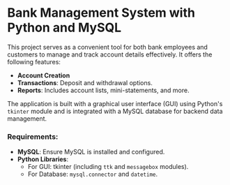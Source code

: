 # Bank Management System with Python and MySQL

This project serves as a convenient tool for both bank employees and customers to manage and track account details effectively. It offers the following features:

- **Account Creation**
- **Transactions**: Deposit and withdrawal options.
- **Reports**: Includes account lists, mini-statements, and more.

The application is built with a graphical user interface (GUI) using Python's `tkinter` module and is integrated with a MySQL database for backend data management.

### Requirements:
- **MySQL**: Ensure MySQL is installed and configured.
- **Python Libraries**: 
  - For GUI: tkinter (including `ttk` and `messagebox` modules).
  - For Database: `mysql.connector` and `datetime`.

